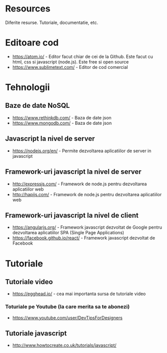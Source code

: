 # Resources
Diferite resurse. Tutoriale, documentatie, etc.

# Editoare cod
* https://atom.io/ - Editor facut chiar de cei de la Github. Este facut cu html, css si javascript (node.js). Este free si open source
* https://www.sublimetext.com/ - Editor de cod comercial

# Tehnologii

## Baze de date NoSQL
* https://www.rethinkdb.com/ - Baza de date json
* https://www.mongodb.com/ - Baza de date json

## Javascript la nivel de server
* https://nodejs.org/en/ - Permite dezvoltarea aplicatiilor de server in javascript

## Framework-uri javascript la nivel de server
* http://expressjs.com/ - Framework de node.js pentru dezvoltarea aplicatiilor web
* http://hapijs.com/ - Framework de node.js pentru dezvoltarea aplicatiilor web

## Framework-uri javascript la nivel de client
* https://angularjs.org/ - Framework javascript dezvoltat de Google pentru dezvoltarea aplicatiilor SPA (Single Page Applications)
* https://facebook.github.io/react/ - Framework javascript dezvoltat de Facebook

# Tutoriale

## Tutoriale video
* https://egghead.io/ - cea mai importanta sursa de tutoriale video

### Toturiale pe Youtube (la care merita sa te abonezi)
* https://www.youtube.com/user/DevTipsForDesigners

## Tutoriale javascript
* http://www.howtocreate.co.uk/tutorials/javascript/
